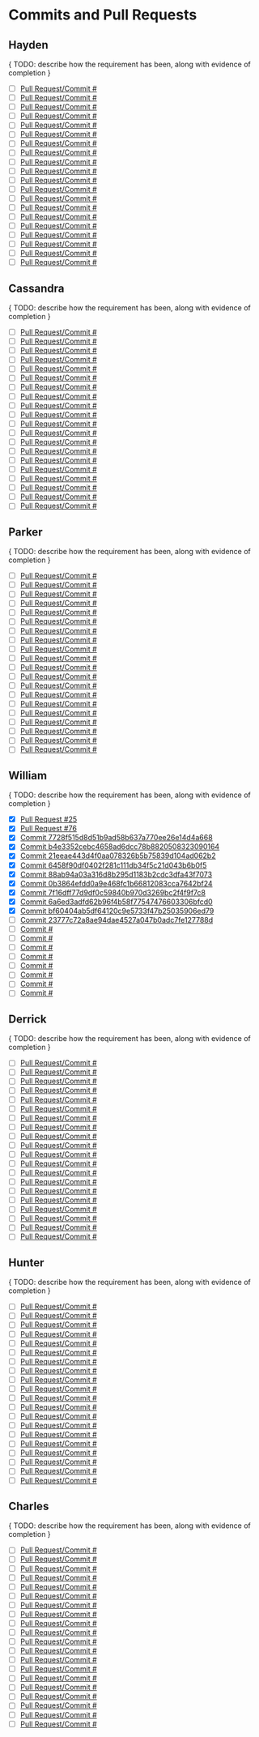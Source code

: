 # Commits and Pull Requests

## Hayden

{ TODO: describe how the requirement has been, along with evidence of completion }

- [ ] [Pull Request/Commit #]()
- [ ] [Pull Request/Commit #]()
- [ ] [Pull Request/Commit #]()
- [ ] [Pull Request/Commit #]()
- [ ] [Pull Request/Commit #]()
- [ ] [Pull Request/Commit #]()
- [ ] [Pull Request/Commit #]()
- [ ] [Pull Request/Commit #]()
- [ ] [Pull Request/Commit #]()
- [ ] [Pull Request/Commit #]()
- [ ] [Pull Request/Commit #]()
- [ ] [Pull Request/Commit #]()
- [ ] [Pull Request/Commit #]()
- [ ] [Pull Request/Commit #]()
- [ ] [Pull Request/Commit #]()
- [ ] [Pull Request/Commit #]()
- [ ] [Pull Request/Commit #]()
- [ ] [Pull Request/Commit #]()
- [ ] [Pull Request/Commit #]()
- [ ] [Pull Request/Commit #]()

## Cassandra

{ TODO: describe how the requirement has been, along with evidence of completion }

- [ ] [Pull Request/Commit #]()
- [ ] [Pull Request/Commit #]()
- [ ] [Pull Request/Commit #]()
- [ ] [Pull Request/Commit #]()
- [ ] [Pull Request/Commit #]()
- [ ] [Pull Request/Commit #]()
- [ ] [Pull Request/Commit #]()
- [ ] [Pull Request/Commit #]()
- [ ] [Pull Request/Commit #]()
- [ ] [Pull Request/Commit #]()
- [ ] [Pull Request/Commit #]()
- [ ] [Pull Request/Commit #]()
- [ ] [Pull Request/Commit #]()
- [ ] [Pull Request/Commit #]()
- [ ] [Pull Request/Commit #]()
- [ ] [Pull Request/Commit #]()
- [ ] [Pull Request/Commit #]()
- [ ] [Pull Request/Commit #]()
- [ ] [Pull Request/Commit #]()
- [ ] [Pull Request/Commit #]()

## Parker

{ TODO: describe how the requirement has been, along with evidence of completion }

- [ ] [Pull Request/Commit #]()
- [ ] [Pull Request/Commit #]()
- [ ] [Pull Request/Commit #]()
- [ ] [Pull Request/Commit #]()
- [ ] [Pull Request/Commit #]()
- [ ] [Pull Request/Commit #]()
- [ ] [Pull Request/Commit #]()
- [ ] [Pull Request/Commit #]()
- [ ] [Pull Request/Commit #]()
- [ ] [Pull Request/Commit #]()
- [ ] [Pull Request/Commit #]()
- [ ] [Pull Request/Commit #]()
- [ ] [Pull Request/Commit #]()
- [ ] [Pull Request/Commit #]()
- [ ] [Pull Request/Commit #]()
- [ ] [Pull Request/Commit #]()
- [ ] [Pull Request/Commit #]()
- [ ] [Pull Request/Commit #]()
- [ ] [Pull Request/Commit #]()
- [ ] [Pull Request/Commit #]()

## William

{ TODO: describe how the requirement has been, along with evidence of completion }

- [X] [Pull Request #25](https://github.com/DryCreations/pdfproject/pull/25)
- [X] [Pull Request #76](https://github.com/DryCreations/pdfproject/pull/76)
- [X] [Commit 7728f515d8d51b9ad58b637a770ee26e14d4a668](https://github.com/DryCreations/pdfproject/pull/25/commits/7728f515d8d51b9ad58b637a770ee26e14d4a668)
- [X] [Commit b4e3352cebc4658ad6dcc78b8820508323090164](https://github.com/DryCreations/pdfproject/pull/76/commits/b4e3352cebc4658ad6dcc78b8820508323090164)
- [X] [Commit 21eeae443d4f0aa078326b5b75839d104ad062b2](https://github.com/DryCreations/pdfproject/pull/25/commits/21eeae443d4f0aa078326b5b75839d104ad062b2)
- [X] [Commit 6458f90df0402f281c111db34f5c21d043b6b0f5](https://github.com/DryCreations/pdfproject/pull/9/commits/6458f90df0402f281c111db34f5c21d043b6b0f5)
- [X] [Commit 88ab94a03a316d8b295d1183b2cdc3dfa43f7073](https://github.com/DryCreations/pdfproject/pull/76/commits/88ab94a03a316d8b295d1183b2cdc3dfa43f7073)
- [X] [Commit 0b3864efdd0a9e468fc1b66812083cca7642bf24](https://github.com/DryCreations/pdfproject/pull/76/commits/0b3864efdd0a9e468fc1b66812083cca7642bf24)
- [X] [Commit 7f16dff77d9df0c59840b970d3269bc2f4f9f7c8](https://github.com/DryCreations/pdfproject/pull/76/commits/7f16dff77d9df0c59840b970d3269bc2f4f9f7c8)
- [X] [Commit 6a6ed3adfd62b96f4b58f77547476603306bfcd0](https://github.com/DryCreations/pdfproject/pull/25/commits/6a6ed3adfd62b96f4b58f77547476603306bfcd0)
- [X] [Commit bf60404ab5df64120c9e5733f47b25035906ed79](https://github.com/DryCreations/pdfproject/pull/25/commits/bf60404ab5df64120c9e5733f47b25035906ed79)
- [ ] [Commit 23777c72a8ae94dae4527a047b0adc7fe127788d](https://github.com/DryCreations/pdfproject/pull/76/commits/23777c72a8ae94dae4527a047b0adc7fe127788d)
- [ ] [Commit #]()
- [ ] [Commit #]()
- [ ] [Commit #]()
- [ ] [Commit #]()
- [ ] [Commit #]()
- [ ] [Commit #]()
- [ ] [Commit #]()
- [ ] [Commit #]()

## Derrick

{ TODO: describe how the requirement has been, along with evidence of completion }

- [ ] [Pull Request/Commit #]()
- [ ] [Pull Request/Commit #]()
- [ ] [Pull Request/Commit #]()
- [ ] [Pull Request/Commit #]()
- [ ] [Pull Request/Commit #]()
- [ ] [Pull Request/Commit #]()
- [ ] [Pull Request/Commit #]()
- [ ] [Pull Request/Commit #]()
- [ ] [Pull Request/Commit #]()
- [ ] [Pull Request/Commit #]()
- [ ] [Pull Request/Commit #]()
- [ ] [Pull Request/Commit #]()
- [ ] [Pull Request/Commit #]()
- [ ] [Pull Request/Commit #]()
- [ ] [Pull Request/Commit #]()
- [ ] [Pull Request/Commit #]()
- [ ] [Pull Request/Commit #]()
- [ ] [Pull Request/Commit #]()
- [ ] [Pull Request/Commit #]()
- [ ] [Pull Request/Commit #]()

## Hunter

{ TODO: describe how the requirement has been, along with evidence of completion }

- [ ] [Pull Request/Commit #]()
- [ ] [Pull Request/Commit #]()
- [ ] [Pull Request/Commit #]()
- [ ] [Pull Request/Commit #]()
- [ ] [Pull Request/Commit #]()
- [ ] [Pull Request/Commit #]()
- [ ] [Pull Request/Commit #]()
- [ ] [Pull Request/Commit #]()
- [ ] [Pull Request/Commit #]()
- [ ] [Pull Request/Commit #]()
- [ ] [Pull Request/Commit #]()
- [ ] [Pull Request/Commit #]()
- [ ] [Pull Request/Commit #]()
- [ ] [Pull Request/Commit #]()
- [ ] [Pull Request/Commit #]()
- [ ] [Pull Request/Commit #]()
- [ ] [Pull Request/Commit #]()
- [ ] [Pull Request/Commit #]()
- [ ] [Pull Request/Commit #]()
- [ ] [Pull Request/Commit #]()

## Charles

{ TODO: describe how the requirement has been, along with evidence of completion }

- [ ] [Pull Request/Commit #]()
- [ ] [Pull Request/Commit #]()
- [ ] [Pull Request/Commit #]()
- [ ] [Pull Request/Commit #]()
- [ ] [Pull Request/Commit #]()
- [ ] [Pull Request/Commit #]()
- [ ] [Pull Request/Commit #]()
- [ ] [Pull Request/Commit #]()
- [ ] [Pull Request/Commit #]()
- [ ] [Pull Request/Commit #]()
- [ ] [Pull Request/Commit #]()
- [ ] [Pull Request/Commit #]()
- [ ] [Pull Request/Commit #]()
- [ ] [Pull Request/Commit #]()
- [ ] [Pull Request/Commit #]()
- [ ] [Pull Request/Commit #]()
- [ ] [Pull Request/Commit #]()
- [ ] [Pull Request/Commit #]()
- [ ] [Pull Request/Commit #]()
- [ ] [Pull Request/Commit #]()
